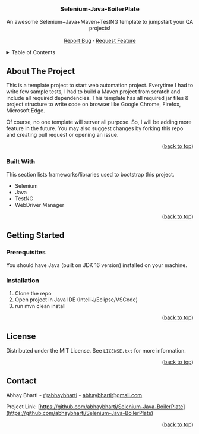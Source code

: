 <div>
<h3 align="center">Selenium-Java-BoilerPlate</h3>

 <p align="center">
    An awesome Selenium+Java+Maven+TestNG template to jumpstart your QA projects!
<br>   
<br/>
    <a href="https://github.com/abhaybharti/Selenium-Java-BoilerPlate/issues">Report Bug</a>
    ·
    <a href="https://github.com/abhaybharti/Selenium-Java-BoilerPlate/issues">Request Feature</a>

  </p>
</div>

<!-- TABLE OF CONTENTS -->
<details>
  <summary>Table of Contents</summary>
  <ol>
    <li>
      <a href="#about-the-project">About The Project</a>
      <ul>
        <li><a href="#built-with">Built With</a></li>
      </ul>
    </li>
    <li>
      <a href="#getting-started">Getting Started</a>
      <ul>
        <li><a href="#prerequisites">Prerequisites</a></li>
        <li><a href="#installation">Installation</a></li>
      </ul>
    </li>
    <li><a href="#usage">Usage</a></li>
    <li><a href="#roadmap">Roadmap</a></li>
    <li><a href="#contributing">Contributing</a></li>
    <li><a href="#license">License</a></li>
    <li><a href="#contact">Contact</a></li>
    <li><a href="#acknowledgments">Acknowledgments</a></li>
  </ol>
</details>

<!-- ABOUT THE PROJECT -->
## About The Project
This is a template project to start web automation project. Everytime I had to write few sample tests, I had to build a Maven project from scratch and include all required dependencies. This template has all required jar files & project structure to write code on browser like Google Chrome, Firefox, Microsoft Edge.


Of course, no one template will server all purpose. So, I will be adding more feature in the future. You may also suggest changes by forking this repo and creating pull request or opening an issue.

<p align="right">(<a href="#top">back to top</a>)</p>

### Built With

This section lists frameworks/libraries used to bootstrap this  project. 
* Selenium
* Java
* TestNG
* WebDriver Manager

<p align="right">(<a href="#top">back to top</a>)</p>

<!-- GETTING STARTED -->
## Getting Started

### Prerequisites
You should have Java (built on JDK 16 version) installed on your machine.

### Installation
1. Clone the repo
2. Open project in Java IDE (IntelliJ/Eclipse/VSCode)
3. run mvn clean install

<p align="right">(<a href="#top">back to top</a>)</p>

<!-- LICENSE -->
## License

Distributed under the MIT License. See `LICENSE.txt` for more information.

<p align="right">(<a href="#top">back to top</a>)</p>


<!-- CONTACT -->
## Contact

Abhay Bharti - [@abhaybharti](https://twitter.com/abhaybharti) - abhaybharti@gmail.com

Project Link: [https://github.com/abhaybharti/Selenium-Java-BoilerPlate](https://github.com/abhaybharti/Selenium-Java-BoilerPlate)

<p align="right">(<a href="#top">back to top</a>)</p>